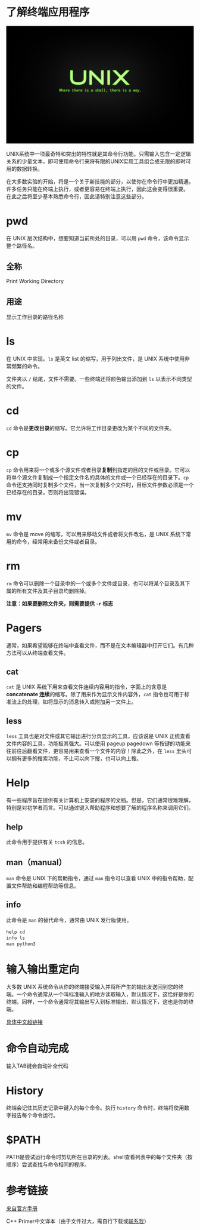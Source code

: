 # 了解终端应用程序

![](https://raw.githubusercontent.com/liutiantian233/Blog/master/201902/unix-1.jpg)

UNIX系统中一项最奇特和突出的特性就是其命令行功能。只需输入包含一定逻辑关系的少量文本，即可使用命令行来将有限的UNIX实用工具组合成无限的即时可用的数据转换。

在大多数实验的开始，将是一个关于新技能的部分，以使你在命令行中更加精通。 许多任务只能在终端上执行，或者更容易在终端上执行，因此这会变得很重要。 在此之后将至少基本熟悉命令行，因此请特别注意这些部分。

# pwd

在 UNIX 层次结构中，想要知道当前所处的目录，可以用 `pwd` 命令，该命令显示整个路径名。

## 全称

Print Working Directory

## 用途

显示工作目录的路径名称

# ls

在 UNIX 中实现。`ls` 是英文 list 的缩写，用于列出文件，是 UNIX 系统中使用非常频繁的命令。

文件夹以 `/` 结尾，文件不需要。一些终端还将颜色输出添加到 `ls` 以表示不同类型的文件。

# cd

`cd` 命令是**更改目录**的缩写。它允许将工作目录更改为某个不同的文件夹。

# cp

`cp` 命令用来将一个或多个源文件或者目录**复制**到指定的目的文件或目录。它可以将单个源文件复制成一个指定文件名的具体的文件或一个已经存在的目录下。`cp` 命令还支持同时复制多个文件，当一次复制多个文件时，目标文件参数必须是一个已经存在的目录，否则将出现错误。

# mv

`mv` 命令是 move 的缩写，可以用来移动文件或者将文件改名，是 UNIX 系统下常用的命令，经常用来备份文件或者目录。

# rm

`rm` 命令可以删除一个目录中的一个或多个文件或目录，也可以将某个目录及其下属的所有文件及其子目录均删除掉。

**注意：如果要删除文件夹，则需要提供 `-r` 标志**

# Pagers

通常，如果希望能够在终端中查看文件，而不是在文本编辑器中打开它们。有几种方法可以从终端查看文件。

## cat

`cat` 是 UNIX 系统下用来查看文件连续内容用的指令，字面上的含意是 **concatenate 连续**的缩写。除了用来作为显示文件内容外，`cat` 指令也可用于标准流上的处理，如将显示的消息转入或附加另一文件上。

## less

`less` 工具也是对文件或其它输出进行分页显示的工具，应该说是 UNIX 正统查看文件内容的工具，功能极其强大。可以使用 pageup pagedown 等按键的功能来往前往后翻看文件，更容易用来查看一个文件的内容！除此之外，在 `less` 里头可以拥有更多的搜索功能，不止可以向下搜，也可以向上搜。

# Help

有一些程序旨在提供有关计算机上安装的程序的文档。但是，它们通常很难理解，特别是对初学者而言。可以通过键入帮助程序和想要了解的程序名称来调用它们。

## help

此命令用于提供有关 `tcsh` 的信息。

## man（manual）

`man` 命令是 UNIX 下的帮助指令，通过 `man` 指令可以查看 UNIX 中的指令帮助，配置文件帮助和编程帮助等信息。

## info

此命令是 `man` 的替代命令，通常由 UNIX 发行版使用。

```unix
help cd
info ls
man python3
```

# 输入输出重定向

大多数 UNIX 系统命令从你的终端接受输入并将所产生的输出发送回到您的终端。一个命令通常从一个叫标准输入的地方读取输入，默认情况下，这恰好是你的终端。同样，一个命令通常将其输出写入到标准输出，默认情况下，这也是你的终端。

[具体中文超链接](http://www.runoob.com/linux/linux-shell-io-redirections.html)

# 命令自动完成

输入TAB键会自动补全代码

# History

终端会记住其历史记录中键入的每个命令。执行 `history` 命令时，终端将使用数字报告每个命令运行。

# $PATH

PATH是尝试运行命令时剪切所在目录的列表。shell查看列表中的每个文件夹（按顺序）尝试查找与命令相同的程序。

# 参考链接

[来自官方手册](https://zh.cppreference.com/w/首页)

C++ Primer中文译本（由于文件过大，需自行下载或[联系我](https://liutiantian233.github.io/about/)）
